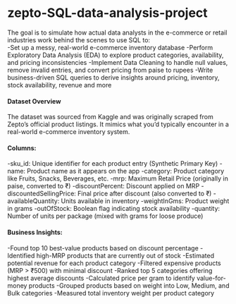 # zepto-SQL-data-analysis-project

The goal is to simulate how actual data analysts in the e-commerce or retail industries work behind the scenes to use SQL to:<br>
-Set up a messy, real-world e-commerce inventory database
-Perform Exploratory Data Analysis (EDA) to explore product categories, availability, and pricing inconsistencies
-Implement Data Cleaning to handle null values, remove invalid entries, and convert pricing from paise to rupees
-Write business-driven SQL queries to derive insights around pricing, inventory, stock availability, revenue and more

#### Dataset Overview
The dataset was sourced from Kaggle and was originally scraped from Zepto’s official product listings. It mimics what you’d typically encounter in a real-world e-commerce inventory system.<br>

#### Columns:

-sku_id: Unique identifier for each product entry (Synthetic Primary Key)
-name: Product name as it appears on the app
-category: Product category like Fruits, Snacks, Beverages, etc.
-mrp: Maximum Retail Price (originally in paise, converted to ₹)
-discountPercent: Discount applied on MRP
-discountedSellingPrice: Final price after discount (also converted to ₹)
-availableQuantity: Units available in inventory
-weightInGms: Product weight in grams
-outOfStock: Boolean flag indicating stock availability
-quantity: Number of units per package (mixed with grams for loose produce)

#### Business Insights:

-Found top 10 best-value products based on discount percentage
-Identified high-MRP products that are currently out of stock
-Estimated potential revenue for each product category
-Filtered expensive products (MRP > ₹500) with minimal discount
-Ranked top 5 categories offering highest average discounts
-Calculated price per gram to identify value-for-money products
-Grouped products based on weight into Low, Medium, and Bulk categories
-Measured total inventory weight per product category
